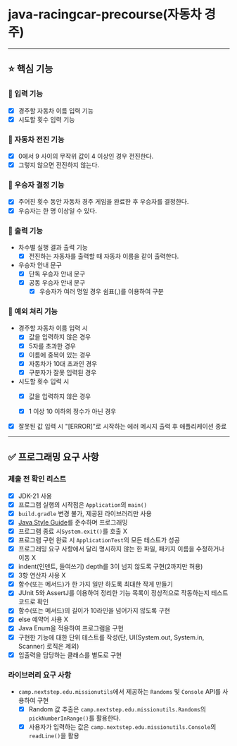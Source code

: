 # java-racingcar-precourse(자동차 경주)

***

## ⭐️ 핵심 기능

### 📌 입력 기능

- [x] 경주할 자동차 이름 입력 기능
- [x] 시도할 횟수 입력 기능

### 📌 자동차 전진 기능

- [x] 0에서 9 사이의 무작위 값이 4 이상인 경우 전진한다.
- [x] 그렇지 않으면 전진하지 않는다.

### 📌 우승자 결정 기능

- [x] 주어진 횟수 동안 자동차 경주 게임을 완료한 후 우승자를 결정한다.
- [x] 우승자는 한 명 이상일 수 있다.

### 📌 출력 기능

- 차수별 실행 결과 출력 기능
    - [x] 전진하는 자동차를 출력할 때 자동차 이름을 같이 출력한다.
- 우승자 안내 문구
    - [x] 단독 우승자 안내 문구
    - [x] 공동 우승자 안내 문구
        - [x] 우승자가 여러 명일 경우 쉼표(,)를 이용하여 구분

### 📌 예외 처리 기능

- 경주할 자동차 이름 입력 시
    - [x] 값을 입력하지 않은 경우
    - [x] 5자를 초과한 경우
    - [x] 이름에 중복이 있는 경우
    - [x] 자동차가 10대 초과인 경우
    - [x] 구분자가 잘못 입력된 경우

- 시도할 횟수 입력 시
    - [x] 값을 입력하지 않은 경우
    - [x] 1 이상 10 이하의 정수가 아닌 경우


- [x] 잘못된 값 입력 시 "[ERROR]"로 시작하는 에러 메시지 출력 후 애플리케이션 종료

***

## ✅ 프로그래밍 요구 사항

### 제출 전 확인 리스트

- [x] JDK-21 사용
- [x] 프로그램 실행의 시작점은 `Application`의 `main()`
- [x] `build.gradle` 변경 불가, 제공된 라이브러리만 사용
- [x] [Java Style Guide](https://github.com/woowacourse/woowacourse-docs/tree/main/styleguide/java)를 준수하며 프로그래밍
- [x] 프로그램 종료 시`System.exit()`를 호출 X
- [x] 프로그램 구현 완료 시 `ApplicationTest`의 모든 테스트가 성공
- [x] 프로그래밍 요구 사항에서 달리 명시하지 않는 한 파일, 패키지 이름을 수정하거나 이동 X
- [x] indent(인덴트, 들여쓰기) depth를 3이 넘지 않도록 구현(2까지만 허용)
- [x] 3항 연산자 사용 X
- [x] 함수(또는 메서드)가 한 가지 일만 하도록 최대한 작게 만들기
- [x] JUnit 5와 AssertJ를 이용하여 정리한 기능 목록이 정상적으로 작동하는지 테스트 코드로 확인
- [x] 함수(또는 메서드)의 길이가 10라인을 넘어가지 않도록 구현
- [x] else 예약어 사용 X
- [x] Java Enum을 적용하여 프로그램을 구현
- [x] 구현한 기능에 대한 단위 테스트를 작성(단, UI(System.out, System.in, Scanner) 로직은 제외)
- [x] 입출력을 담당하는 클래스를 별도로 구현

### 라이브러리 요구 사항

- `camp.nextstep.edu.missionutils`에서 제공하는 `Randoms` 및 `Console` API를 사용하여 구현
    - [x] Random 값 추출은 `camp.nextstep.edu.missionutils.Randoms`의 `pickNumberInRange()`를 활용한다.
    - [x] 사용자가 입력하는 값은 `camp.nextstep.edu.missionutils.Console`의 `readLine()`을 활용